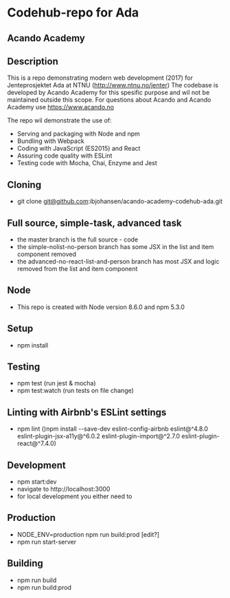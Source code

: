 # Codehub-repo for Ada
## Acando Academy

## Description
This is a repo demonstrating modern web development (2017) for Jenteprosjektet Ada at NTNU (http://www.ntnu.no/jenter)
The codebase is developed by Acando Academy for this spesific purpose and wil not be maintained outside this scope.
For questions about Acando and Acando Academy use https://www.acando.no

The repo wil demonstrate the use of:
* Serving and packaging with Node and npm
* Bundling with Webpack
* Coding with JavaScript (ES2015) and React
* Assuring code quality with ESLint 
* Testing code with Mocha, Chai, Enzyme and Jest

## Cloning
* git clone git@github.com:ibjohansen/acando-academy-codehub-ada.git

## Full source, simple-task, advanced task
* the master branch is the full source - code
* the simple-nolist-no-person branch has some JSX in the list and item component removed
* the advanced-no-react-list-and-person branch has most JSX and logic removed from the list and item component

## Node
* This repo is created with Node version 8.6.0 and npm 5.3.0

## Setup
* npm install

## Testing
* npm test (run jest & mocha)
* npm test:watch (run tests on file change)

## Linting with Airbnb's ESLint settings
* npm lint
 ()npm install --save-dev eslint-config-airbnb eslint@^4.8.0 eslint-plugin-jsx-a11y@^6.0.2 eslint-plugin-import@^2.7.0 eslint-plugin-react@^7.4.0)

## Development
* npm start:dev
* navigate to http://localhost:3000
* for local development you either need to 

## Production
* NODE_ENV=production npm run build:prod [edit?]
* npm run start-server

## Building
* npm run build
* npm run build:prod
